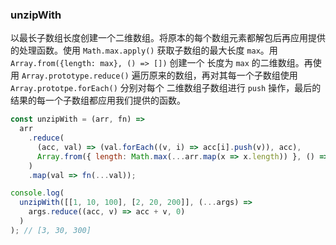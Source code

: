 ### unzipWith

以最长子数组长度创建一个二维数组。将原本的每个数组元素都解包后再应用提供的处理函数。使用 `Math.max.apply()` 获取子数组的最大长度 `max`。用 `Array.from({length: max}, () => [])` 创建一个 长度为 `max` 的二维数组。再使用 `Array.prototype.reduce()` 遍历原来的数组，再对其每一个子数组使用 `Array.prototpe.forEach()` 分别对每个 二维数组子数组进行 `push` 操作，最后的结果的每一个子数组都应用我们提供的函数。

```js
const unzipWith = (arr, fn) =>
  arr
    .reduce(
      (acc, val) => (val.forEach((v, i) => acc[i].push(v)), acc),
      Array.from({ length: Math.max(...arr.map(x => x.length)) }, () => [])
    )
    .map(val => fn(...val));
```

```js
console.log(
  unzipWith([[1, 10, 100], [2, 20, 200]], (...args) =>
    args.reduce((acc, v) => acc + v, 0)
  )
); // [3, 30, 300]
```